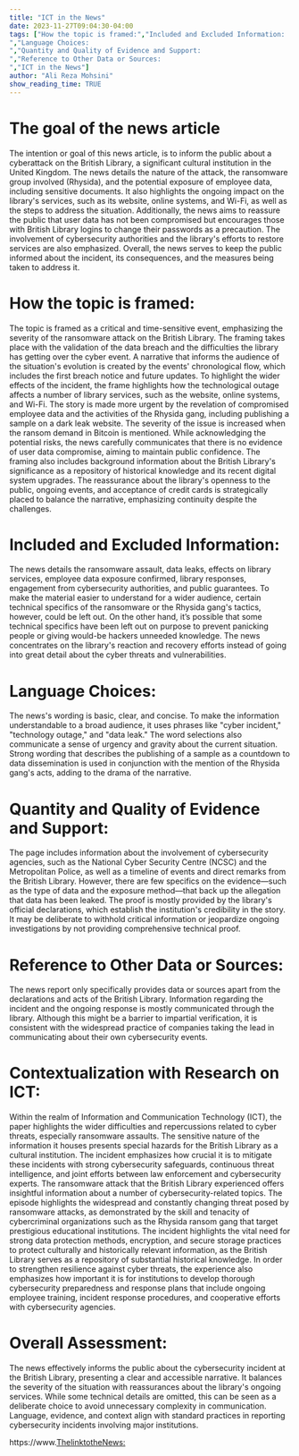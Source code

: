 ```yaml
---
title: "ICT in the News"
date: 2023-11-27T09:04:30-04:00
tags: ["How the topic is framed:","Included and Excluded Information:
","Language Choices:
","Quantity and Quality of Evidence and Support:
","Reference to Other Data or Sources:
","ICT in the News"]
author: "Ali Reza Mohsini"
show_reading_time: TRUE
---
```


# The goal of the news article 

The intention or goal of this news article, is to inform the public about a cyberattack on the British Library, a significant cultural institution in the United Kingdom. The news details the nature of the attack, the ransomware group involved (Rhysida), and the potential exposure of employee data, including sensitive documents. It also highlights the ongoing impact on the library's services, such as its website, online systems, and Wi-Fi, as well as the steps to address the situation. Additionally, the news aims to reassure the public that user data has not been compromised but encourages those with British Library logins to change their passwords as a precaution. The involvement of cybersecurity authorities and the library's efforts to restore services are also emphasized. Overall, the news serves to keep the public informed about the incident, its consequences, and the measures being taken to address it.

# How the topic is framed:

The topic is framed as a critical and time-sensitive event, emphasizing the severity of the ransomware attack on the British Library. The framing takes place with the validation of the data breach and the difficulties the library has getting over the cyber event. A narrative that informs the audience of the situation's evolution is created by the events' chronological flow, which includes the first breach notice and future updates. To highlight the wider effects of the incident, the frame highlights how the technological outage affects a number of library services, such as the website, online systems, and Wi-Fi. The story is made more urgent by the revelation of compromised employee data and the activities of the Rhysida gang, including publishing a sample on a dark leak website. The severity of the issue is increased when the ransom demand in Bitcoin is mentioned. While acknowledging the potential risks, the news carefully communicates that there is no evidence of user data compromise, aiming to maintain public confidence. The framing also includes background information about the British Library's significance as a repository of historical knowledge and its recent digital system upgrades. The reassurance about the library's openness to the public, ongoing events, and acceptance of credit cards is strategically placed to balance the narrative, emphasizing continuity despite the challenges.

# Included and Excluded Information:

The news details the ransomware assault, data leaks, effects on library services, employee data exposure confirmed, library responses, engagement from cybersecurity authorities, and public guarantees. To make the material easier to understand for a wider audience, certain
technical specifics of the ransomware or the Rhysida gang's tactics, however, could be left out. On the other hand, it’s possible that some technical specifics have been left out on purpose to prevent panicking people or giving would-be hackers unneeded knowledge. The news concentrates on the library's reaction and recovery efforts instead of going into great detail about the cyber threats and vulnerabilities.

# Language Choices:

The news's wording is basic, clear, and concise. To make the information understandable to a broad audience, it uses phrases like "cyber incident," "technology outage," and "data leak." The word selections also communicate a sense of urgency and gravity about the current situation. Strong wording that describes the publishing of a sample as a countdown to data dissemination is used in conjunction with the mention of the Rhysida gang's acts, adding to the drama of the narrative.

# Quantity and Quality of Evidence and Support:

The page includes information about the involvement of cybersecurity agencies, such as the National Cyber Security Centre (NCSC) and the Metropolitan Police, as well as a timeline of events and direct remarks from the British Library. However, there are few specifics on the evidence—such as the type of data and the exposure method—that back up the allegation that data has been leaked. The proof is mostly provided by the library's official declarations, which establish the institution's credibility in the story. It may be deliberate to withhold critical information or jeopardize ongoing investigations by not providing comprehensive technical proof.

# Reference to Other Data or Sources:

The news report only specifically provides data or sources apart from the declarations and acts of the British Library. Information regarding the incident and the ongoing response is mostly communicated through the library. Although this might be a barrier to impartial verification, it is consistent with the widespread practice of companies taking the lead in communicating about their own cybersecurity events.

# Contextualization with Research on ICT:

Within the realm of Information and Communication Technology (ICT), the paper highlights the wider difficulties and repercussions related to cyber threats, especially ransomware assaults. The sensitive nature of the information it houses presents special hazards for the British Library as a cultural institution. The incident emphasizes how crucial it is to mitigate these incidents with strong cybersecurity safeguards, continuous threat intelligence, and joint efforts between law enforcement and cybersecurity experts.
The ransomware attack that the British Library experienced offers insightful information about a number of cybersecurity-related topics. The episode highlights the widespread and constantly changing threat posed by ransomware attacks, as demonstrated by the skill and tenacity of cybercriminal organizations such as the Rhysida ransom gang that target prestigious educational institutions. The incident highlights the vital need for strong data protection methods, encryption, and secure storage practices to protect culturally and historically relevant information, as the British Library serves as a repository of substantial historical knowledge. In order to strengthen resilience against cyber threats, the experience also emphasizes how important it is for institutions to develop thorough cybersecurity preparedness and response plans that include ongoing employee training, incident response procedures, and cooperative efforts with cybersecurity agencies.

# Overall Assessment:

The news effectively informs the public about the cybersecurity incident at the British Library, presenting a clear and accessible narrative. It balances the severity of the situation with reassurances about the library's ongoing services. While some technical details are omitted, this can be seen as a deliberate choice to avoid unnecessary complexity in communication. Language, evidence, and context align with standard practices in reporting cybersecurity incidents involving major institutions.

https://www.[ThelinktotheNews:
](https://cybernews.com/news/british-library-ransom-attack-leak-confirmed-rhysida/)
